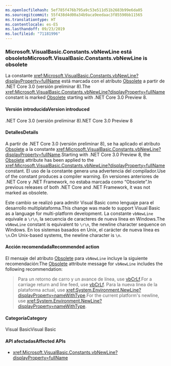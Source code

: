 ```yaml
---
ms.openlocfilehash: 5ef785f476b795a9c53e511d51b2683b99e6da05
ms.sourcegitcommit: 55f438d4d00a34b9aca9eedaac3f85590bb11565
ms.translationtype: HT
ms.contentlocale: es-ES
ms.lasthandoff: 09/23/2019
ms.locfileid: "71181996"
---
```

### <a name="microsoftvisualbasicconstantsvbnewline-is-obsolete"></a><span data-ttu-id="b074b-101">Microsoft.VisualBasic.Constants.vbNewLine está obsoleto</span><span class="sxs-lookup"><span data-stu-id="b074b-101">Microsoft.VisualBasic.Constants.vbNewLine is obsolete</span></span>

<span data-ttu-id="b074b-102">La constante <xref:Microsoft.VisualBasic.Constants.vbNewLine?displayProperty=fullName> está marcada con el atributo [Obsolete](xref:System.ObsoleteAttribute) a partir de .NET Core 3.0 (versión preliminar 8).</span><span class="sxs-lookup"><span data-stu-id="b074b-102">The <xref:Microsoft.VisualBasic.Constants.vbNewLine?displayProperty=fullName> constant is marked [Obsolete](xref:System.ObsoleteAttribute) starting with .NET Core 3.0 Preview 8.</span></span>

#### <a name="version-introduced"></a><span data-ttu-id="b074b-103">Versión introducida</span><span class="sxs-lookup"><span data-stu-id="b074b-103">Version introduced</span></span>

<span data-ttu-id="b074b-104">.NET Core 3.0 (versión preliminar 8)</span><span class="sxs-lookup"><span data-stu-id="b074b-104">.NET Core 3.0 Preview 8</span></span>

#### <a name="details"></a><span data-ttu-id="b074b-105">Detalles</span><span class="sxs-lookup"><span data-stu-id="b074b-105">Details</span></span>

<span data-ttu-id="b074b-106">A partir de .NET Core 3.0 (versión preliminar 8), se ha aplicado el atributo [Obsolete](xref:System.ObsoleteAttribute) a la constante <xref:Microsoft.VisualBasic.Constants.vbNewLine?displayProperty=fullName>.</span><span class="sxs-lookup"><span data-stu-id="b074b-106">Starting with .NET Core 3.0 Preview 8, the [Obsolete](xref:System.ObsoleteAttribute) attribute has been applied to the <xref:Microsoft.VisualBasic.Constants.vbNewLine?displayProperty=fullName> constant.</span></span> <span data-ttu-id="b074b-107">El uso de la constante genera una advertencia del compilador.</span><span class="sxs-lookup"><span data-stu-id="b074b-107">Use of the constant produces a compiler warning.</span></span> <span data-ttu-id="b074b-108">En versiones anteriores de .NET Core y .NET Framework, no estaba marcada como “Obsolete”.</span><span class="sxs-lookup"><span data-stu-id="b074b-108">In previous releases of both .NET Core and .NET Framework, it was not marked as obsolete.</span></span>

<span data-ttu-id="b074b-109">Este cambio se realizó para admitir Visual Basic como lenguaje para el desarrollo multiplataforma.</span><span class="sxs-lookup"><span data-stu-id="b074b-109">This change was made to support Visual Basic as a language for multi-platform development.</span></span> <span data-ttu-id="b074b-110">La constante `vbNewLine` equivale a `\r\n`, la secuencia de caracteres de nueva línea en Windows.</span><span class="sxs-lookup"><span data-stu-id="b074b-110">The `vbNewLine` constant is equivalent to `\r\n`, the newline character sequence on Windows.</span></span> <span data-ttu-id="b074b-111">En los sistemas basados en Unix, el carácter de nueva línea es `\n`.</span><span class="sxs-lookup"><span data-stu-id="b074b-111">On Unix-based systems, the newline character is `\n`.</span></span>
 
#### <a name="recommended-action"></a><span data-ttu-id="b074b-112">Acción recomendada</span><span class="sxs-lookup"><span data-stu-id="b074b-112">Recommended action</span></span>

<span data-ttu-id="b074b-113">El mensaje del atributo [Obsolete](xref:System.ObsoleteAttribute) para `vbNewLine` incluye la siguiente recomendación:</span><span class="sxs-lookup"><span data-stu-id="b074b-113">The [Obsolete](xref:System.ObsoleteAttribute) attribute message for `vbNewLine` includes the following recommendation:</span></span>

> <span data-ttu-id="b074b-114">Para un retorno de carro y un avance de línea, use [vbCrLf](xref:Microsoft.VisualBasic.Constants.vbCrLf).</span><span class="sxs-lookup"><span data-stu-id="b074b-114">For a carriage return and line feed, use [vbCrLf](xref:Microsoft.VisualBasic.Constants.vbCrLf).</span></span> <span data-ttu-id="b074b-115">Para la nueva línea de la plataforma actual, use <xref:System.Environment.NewLine?displayProperty=nameWithType>.</span><span class="sxs-lookup"><span data-stu-id="b074b-115">For the current platform's newline, use <xref:System.Environment.NewLine?displayProperty=nameWithType>.</span></span>

#### <a name="category"></a><span data-ttu-id="b074b-116">Categoría</span><span class="sxs-lookup"><span data-stu-id="b074b-116">Category</span></span>

<span data-ttu-id="b074b-117">Visual Basic</span><span class="sxs-lookup"><span data-stu-id="b074b-117">Visual Basic</span></span>

#### <a name="affected-apis"></a><span data-ttu-id="b074b-118">API afectadas</span><span class="sxs-lookup"><span data-stu-id="b074b-118">Affected APIs</span></span>

- <xref:Microsoft.VisualBasic.Constants.vbNewLine?displayProperty=fullName>

<!--

### Affected APIs

- `F:Microsoft.VisualBasic.Constants.vbNewLine`

-- >

